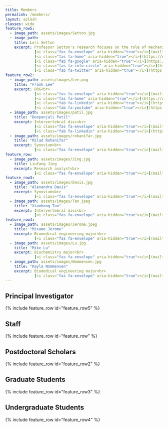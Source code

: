 ```yaml
---
title: Members
permalink: /members/
layout: splash
classes: wide
feature_row5:
  - image_path: assets/images/Setton.jpg
  - image_path:
    title: Lori Setton
    excerpt: Professor Setton's research focuses on the role of mechanical factors in the degeneration and repair of soft tissues of the musculoskeletal system, including the intervertebral disc, articular cartilage and meniscus. In the lab, her work focuses on engineering and evaluating novel materials for tissue regeneration and drug delivery to treat musculoskeletal disease. You can read Dr. Setton's mentoring philosophy [here](https://wustl.app.box.com/s/mvk5oby0ywecqmrei1hn7wt96smdm56a)<br>
             [<i class="fas fa-envelope" aria-hidden="true"></i>](mailto:setton@wustl.edu)&nbsp;&nbsp;
             [<i class="fas fa-home" aria-hidden="true"></i>](https://engineering.wustl.edu/faculty/Lori-Setton.html)&nbsp;&nbsp;
             [<i class="fab fa-google" aria-hidden="true"></i>](https://scholar.google.com/citations?hl=en&user=HUxQ1TAAAAAJ&view_op=list_works&sortby=pubdate)&nbsp;&nbsp;
             [<i class="fas fa-info-circle" aria-hidden="true"></i>](https://orcid.org/0000-0001-5992-4206)&nbsp;&nbsp;
             [<i class="fab fa-twitter" aria-hidden="true"></i>](https://twitter.com/setton_lab)&nbsp;&nbsp;
feature_row2:
  - image_path: assets/images/Lee.png
    title: "Frank Lee"
    excerpt: DRG<br>
             [<i class="fas fa-envelope" aria-hidden="true"></i>](mailto:franklee@wustl.edu)&nbsp;&nbsp;
             [<i class="fas fa-home" aria-hidden="true"></i>](https://neuralhuborg.herokuapp.com)&nbsp;&nbsp;
             [<i class="fab fa-linkedin" aria-hidden="true"></i>](https://www.linkedin.com/in/frank-lee-5b4799211/)&nbsp;&nbsp;
             [<i class="fab fa-youtube" aria-hidden="true"></i>](https://www.youtube.com/channel/UCmvP12Rkc7XcBrrt5t0F3FQ)
  - image_path: assets/images/patil.jpg
    title: "Deepanjali Patil"
    excerpt: Intervertebral disc<br>
             [<i class="fas fa-envelope" aria-hidden="true"></i>](mailto:dpatil@wustl.edu)&nbsp;&nbsp;
             [<i class="fab fa-linkedin" aria-hidden="true"></i>](https://www.linkedin.com/in/deepanjali-gurav-98323a53)
  - image_path: assets/images/rohanifar.jpg
    title: "Milad Rohanifar"
    excerpt: Synovium<br>
             [<i class="fas fa-envelope" aria-hidden="true"></i>](mailto:xiaohong.tan@wustl.edu)&nbsp;&nbsp;
feature_row:
  - image_path: assets/images/Jing.jpg
    title: Liufang Jing
    excerpt: Research analyst<br>
             [<i class="fas fa-envelope" aria-hidden="true"></i>](mailto:liufangjing@wustl.edu)&nbsp;&nbsp;
feature_row3:
  - image_path: assets/images/Davis.jpg
    title: "Alexandra Davis"
    excerpt: Synovium<br>
             [<i class="fas fa-envelope" aria-hidden="true"></i>](mailto:alexandradavis@wustl.edu)
  - image_path: assets/images/Tan.jpeg
    title: "Xiaohong Tan"
    excerpt: Intervertebral disc<br>
             [<i class="fas fa-envelope" aria-hidden="true"></i>](mailto:xiaohong.tan@wustl.edu)&nbsp;&nbsp;
feature_row4:
  - image_path: assets/images/Jerome.jpeg
    title: "Mixame Jerome"
    excerpt: Biomedical engineering major<br>
             [<i class="fas fa-envelope" aria-hidden="true"></i>](mailto:j.mixame@wustl.edu)
  - image_path: assets/images/Lu.jpg
    title: "Mike Lu"
    excerpt: Biochemistry major<br>
             [<i class="fas fa-envelope" aria-hidden="true"></i>](mailto:mikeylu@wustl.edu)
  - image_path: assets/images/Nommensen.jpg
    title: "Kayla Nommensen"
    excerpt: Biomedical engineering major<br>
             [<i class="fas fa-envelope" aria-hidden="true"></i>](mailto:k.nommensen@wustl.edu)
---
```

## Principal Investigator

{% include feature_row id="feature_row5" %}

## Staff

{% include feature_row id="feature_row" %}

## Postdoctoral Scholars

{% include feature_row id="feature_row2" %}

## Graduate Students

{% include feature_row id="feature_row3" %}

## Undergraduate Students

{% include feature_row id="feature_row4" %}
